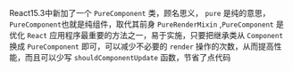 React15.3中新加了一个 `PureComponent` 类，顾名思义， `pure` 是纯的意思，`PureComponent`也就是纯组件，取代其前身 `PureRenderMixin` ,`PureComponent` 是优化 `React` 应用程序最重要的方法之一，易于实施，只要把继承类从 `Component` 换成 `PureComponent` 即可，可以减少不必要的 `render` 操作的次数，从而提高性能，而且可以少写 `shouldComponentUpdate` 函数，节省了点代码